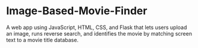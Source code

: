 # Image-Based-Movie-Finder
A web app using JavaScript, HTML, CSS, and Flask that lets users upload an image, runs reverse search, and identifies the movie by matching screen text to a movie title database.
